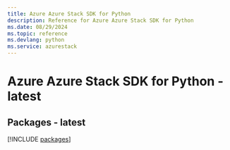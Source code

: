 ```yaml
---
title: Azure Azure Stack SDK for Python
description: Reference for Azure Azure Stack SDK for Python
ms.date: 08/29/2024
ms.topic: reference
ms.devlang: python
ms.service: azurestack
---
```

# Azure Azure Stack SDK for Python - latest
## Packages - latest
[!INCLUDE [packages](azure-stack-index.md)]